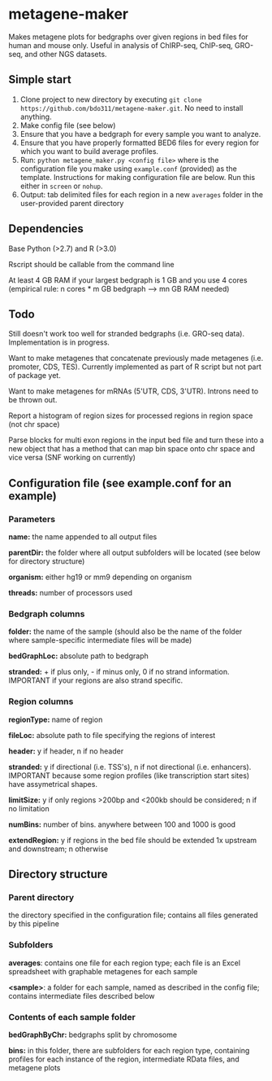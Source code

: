 metagene-maker
==============

Makes metagene plots for bedgraphs over given regions in bed files for human and mouse only. Useful in analysis of ChIRP-seq, ChIP-seq, GRO-seq, and other NGS datasets.

Simple start
----------

1. Clone project to new directory by executing `git clone https://github.com/bdo311/metagene-maker.git`. No need to install anything.
2. Make config file (see below)
3. Ensure that you have a bedgraph for every sample you want to analyze.
4. Ensure that you have properly formatted BED6 files for every region for which you want to build average profiles.
5. Run: `python metagene_maker.py <config file>` where <config file> is the configuration file you make using `example.conf` (provided) as the template. Instructions for making configuration file are below. Run this either in `screen` or `nohup`.
6. Output: tab delimited files for each region in a new `averages` folder in the user-provided parent directory

Dependencies
--------

Base Python (>2.7) and R (>3.0)

Rscript should be callable from the command line

At least 4 GB RAM if your largest bedgraph is 1 GB and you use 4 cores (empirical rule: n cores * m GB bedgraph --> mn GB RAM needed)

Todo
--------

Still doesn't work too well for stranded bedgraphs (i.e. GRO-seq data). Implementation is in progress.

Want to make metagenes that concatenate previously made metagenes (i.e. promoter, CDS, TES). Currently implemented as part of R script but not part of package yet.

Want to make metagenes for mRNAs (5'UTR, CDS, 3'UTR). Introns need to be thrown out.

Report a histogram of region sizes for processed regions in region space (not chr space)

Parse blocks for multi exon regions in the input bed file and turn these into a new object that has a method that can map bin space onto chr space and vice versa (SNF working on currently)


Configuration file (see example.conf for an example)
--------

### Parameters
**name:** the name appended to all output files

**parentDir:** the folder where all output subfolders will be located (see below for directory structure)

**organism:** either hg19 or mm9 depending on organism

**threads:** number of processors used

### Bedgraph columns
**folder:** the name of the sample (should also be the name of the folder where sample-specific intermediate files will be made)

**bedGraphLoc:** absolute path to bedgraph

**stranded:** + if plus only, - if minus only, 0 if no strand information. IMPORTANT if your regions are also strand specific.

### Region columns
**regionType:** name of region

**fileLoc:** absolute path to file specifying the regions of interest

**header:** y if header, n if no header

**stranded:** y if directional (i.e. TSS's), n if not directional (i.e. enhancers). IMPORTANT because some region profiles (like transcription start sites) have assymetrical shapes.

**limitSize:** y if only regions >200bp and <200kb should be considered; n if no limitation

**numBins:** number of bins. anywhere between 100 and 1000 is good

**extendRegion:** y if regions in the bed file should be extended 1x upstream and downstream; n otherwise

Directory structure
------

### Parent directory
the directory specified in the configuration file; contains all files generated by this pipeline

### Subfolders

**averages**: contains one file for each region type; each file is an Excel spreadsheet with graphable metagenes for each sample

**\<sample\>**: a folder for each sample, named as described in the config file; contains intermediate files described below

### Contents of each sample folder

**bedGraphByChr:** bedgraphs split by chromosome

**bins:** in this folder, there are subfolders for each region type, containing profiles for each instance of the region, intermediate RData files, and metagene plots

